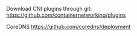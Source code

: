 

Download CNI plugins through git:
https://github.com/containernetworking/plugins

CoreDNS
https://github.com/coredns/deployment
